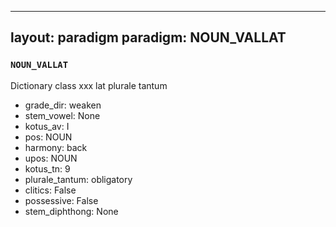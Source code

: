 
---
layout: paradigm
paradigm: NOUN_VALLAT
---
### ` NOUN_VALLAT `

Dictionary class xxx lat plurale tantum
* grade_dir: weaken
* stem_vowel: None
* kotus_av: I
* pos: NOUN
* harmony: back
* upos: NOUN
* kotus_tn: 9
* plurale_tantum: obligatory
* clitics: False
* possessive: False
* stem_diphthong: None
